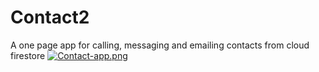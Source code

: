 # Contact2
A one page app for calling, messaging and emailing contacts from cloud firestore
[![Contact-app.png](https://i.postimg.cc/1zhccmFy/Contact-app.png)](https://postimg.cc/Wd8ksPSy)
